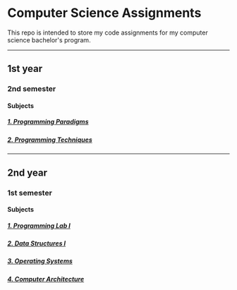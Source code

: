 # Computer Science Assignments

This repo is intended to store my code assignments for my computer science bachelor's program.

---

## 1st year
### 2nd semester

#### Subjects

##### [1. Programming Paradigms](https://github.com/dev-joaovitor/cs-assignments/tree/main/2024-02/programming-paradigms)
##### [2. Programming Techniques](https://github.com/dev-joaovitor/cs-assignments/tree/main/2024-02/programming-techniques)

---

## 2nd year
### 1st semester

#### Subjects

##### [1. Programming Lab I](https://github.com/dev-joaovitor/cs-assignments/tree/main/2025-01/programming-lab-i)
##### [2. Data Structures I](https://github.com/dev-joaovitor/cs-assignments/tree/main/2025-01/data-structure-i)
##### [3. Operating Systems](https://github.com/dev-joaovitor/cs-assignments/tree/main/2025-01/operating-systems)
##### [4. Computer Architecture](https://github.com/dev-joaovitor/cs-assignments/tree/main/2025-01/computer-architecture)
